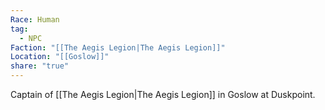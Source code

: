 ```yaml
---
Race: Human
tag:
  - NPC
Faction: "[[The Aegis Legion|The Aegis Legion]]"
Location: "[[Goslow]]"
share: "true"
---
```


Captain of [[The Aegis Legion|The Aegis Legion]] in Goslow at Duskpoint. 